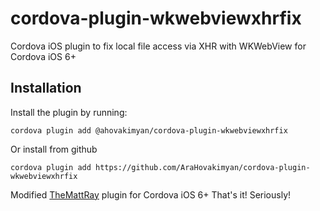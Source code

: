 # cordova-plugin-wkwebviewxhrfix
Cordova iOS plugin to fix local file access via XHR with WKWebView for Cordova iOS 6+

## Installation

Install the plugin by running:
```
cordova plugin add @ahovakimyan/cordova-plugin-wkwebviewxhrfix
```
Or install from github
```
cordova plugin add https://github.com/AraHovakimyan/cordova-plugin-wkwebviewxhrfix
```



Modified [TheMattRay](https://github.com/TheMattRay) plugin for Cordova iOS 6+
That's it! Seriously!
